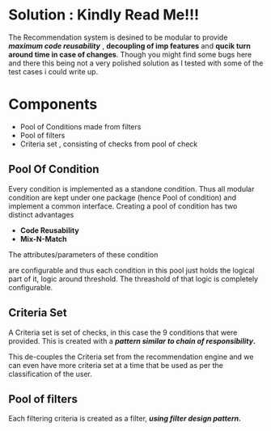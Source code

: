 # Solution : Kindly Read Me!!!

The Recommendation system is desined to be modular to provide ***maximum code reusability*** , **decoupling of imp features** and **qucik turn around time in case of changes**. Though you might find some bugs here and there this being not a very polished solution as I tested with some of the test cases i could write up. 

# Components

 - Pool of Conditions made from filters
 - Pool of filters
 - Criteria set , consisting of checks from pool of check 


## Pool Of Condition

Every  condition is implemented as a standone condition. Thus all modular condition are kept under one package (hence Pool of condition) and implement a common interface. Creating a pool of condition has two distinct advantages

 - **Code Reusability**
 - **Mix-N-Match**
 
 The attributes/parameters of these condition

  are configurable and thus each condition in this pool just holds the logical part of it, logic around threshold.  The threashold of that logic is completely configurable.

## Criteria Set

A Criteria set is set of checks, in this case the 9 conditions that were provided. This is created with a ***pattern similar to chain of responsibility*.**

This de-couples the Criteria set from the recommendation engine and we can even have more criteria set at a time that be used as per the classification of the user.

## Pool of filters

Each filtering criteria is created as a filter, ***using filter design pattern.*** 


